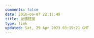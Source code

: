 ```yaml
---
comments: false
date: 2018-06-07 22:17:49
title: 友情链接
type: link
updated: Sat, 29 Apr 2023 03:19:21 GMT
---
```


